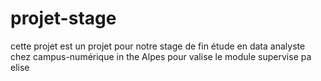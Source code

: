 # projet-stage
cette projet est un projet pour notre stage de fin étude en data analyste chez campus-numérique in the Alpes pour valise le module supervise pa elise
